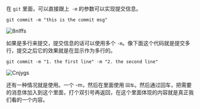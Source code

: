 在 `git`  里面，可以直接跟上` -m` 的参数可以实现提交信息。

```
git commit -m "this is the commit msg"
```

![8nIffs](https://gitee.com/chasays/mdPic/raw/master/uPic/8nIffs.png)


如果是多行来提交，提交信息的话可以使用多个 `-m`。像下面这个代码就是提交多行，提交之后它的效果就是在显示作为多行的。

```
git commit -m "1. the first line" -m "2. the second line"

 ```

![Cnjygs](https://gitee.com/chasays/mdPic/raw/master/uPic/Cnjygs.png)

还有一种情况就是使用。一个 -m，然后在里面使用 `回车`。然后通过回车，把需要的消息体加入到这个里面，打个双引号再返回，在这个里面体现的内容就是真正我们看的一个内容。

